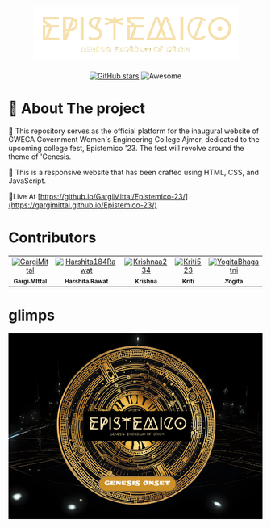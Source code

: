 
<h1 align="center">
  <a href="https://github.com/GargiMittal/Epistemico-23">
    <img src="https://github.com/GargiMittal/Epistemico-23/blob/main/images/EPIS_text.png">
  </a>
</h1>

<p align="center">
<a href="https://github.com/GargiMittal/Epistemico-23/stargazers"><img alt="GitHub stars" src="https://img.shields.io/github/stars/GargiMittal/Epistemico-23.svg"></a>
<a><img alt="Awesome" src="https://awesome.re/badge-flat2.svg"></a>
</p>

# 💭 About The project 

💠 This repository serves as the official platform for the inaugural website of GWECA Government Women's Engineering College Ajmer, dedicated to the upcoming college fest, Epistemico '23. The fest will revolve around the theme of 'Genesis. 

💠 This is a responsive website that has been crafted using HTML, CSS, and JavaScript.

💠Live At [https://github.io/GargiMittal/Epistemico-23/](https://gargimittal.github.io/Epistemico-23/)


<h1> Contributors </h1>

<table>  
    <td align="center">
        <a href="https://github.com/GargiMittal">
            <img src="https://github.com/GargiMittal.png?size=150"  alt="GargiMittal"/>
            <br />
            <sub><b>Gargi MIttal</b></sub>
        </a>
    </td>
     <td align="center">
        <a href="https://github.com/Harshita184Rawat">
            <img src="https://github.com/Harshita184Rawat.png?size=150"  alt="Harshita184Rawat"/>
            <br />
            <sub><b>Harshita Rawat</b></sub>
        </a>
    </td>
     <td align="center">
        <a href="https://github.com/Krishnaa234">
            <img src="https://github.com/github.png?size=150"  alt="Krishnaa234"/>
            <br />
            <sub><b>Krishna</b></sub>
        </a>
    </td>
      <td align="center">
        <a href="https://github.com/Kriti523">
            <img src="https://github.com/Kriti523.png?size=150"  alt="Kriti523"/>
            <br />
            <sub><b>Kriti</b></sub>
        </a>
    </td>
     <td align="center">
        <a href="https://github.com/YogitaBhagatni">
            <img src="https://github.com/github.png?size=150"  alt="YogitaBhagatni"/>
            <br />
            <sub><b>Yogita</b></sub>
        </a>
    </td>
    

<table>


# glimps
![Local Image](images/epistt.png)
